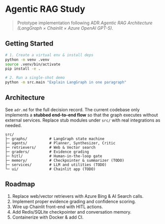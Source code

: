 # Agentic RAG Study

> Prototype implementation following ADR *Agentic RAG Architecture (LangGraph × Chainlit × Azure OpenAI GPT-5)*.

## Getting Started

```bash
# 1. Create a virtual env & install deps
python -m venv .venv
source .venv/bin/activate
pip install -e .

# 2. Run a single-shot demo
python -m src.main "Explain LangGraph in one paragraph"
```

## Architecture

See `adr.md` for the full decision record. The current codebase only
implements a **stubbed end-to-end flow** so that the graph executes without
external services. Replace stub modules under `src/` with real integrations as
needed.

```text
src/
├─ graphs/          # LangGraph state machine
├─ agents/          # Planner, Synthesizer, Critic
├─ retrievers/      # Web & Vector search
├─ graders/         # Evidence grading
├─ hitl/            # Human-in-the-loop gate
├─ memory/          # Checkpointer & summarizer (TODO)
├─ services/        # LLM and utilities (TODO)
└─ ui/              # Chainlit app (TODO)
```

## Roadmap

1. Replace web/vector retrievers with Azure Bing & AI Search calls.
2. Implement proper evidence grading and confidence scoring.
3. Wire up Chainlit front-end with HITL actions.
4. Add Redis/SQLite checkpointer and conversation memory.
5. Containerize with Docker & add CI.
